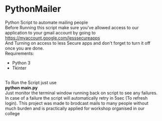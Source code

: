 # PythonMailer
Python Script to automate mailing people<br />
Before Running this script make sure you've allowed access to our application to your gmail account by going to <br/>
https://myaccount.google.com/lesssecureapps <br/>
And Turning on access to less Secure apps and don't forget to turn it off once you are done.<br/>
Requirements:<br/>
<ul>
  <li>Python 3</li>
  <li>Tkinter</li>
</ul>
<br/>
To Run the Script just use<br />
<b>python main.py</b>
<br />
Just monitor the terminal window running back on script to see any failures. In case of a failure the script will automatically retry in 5sec (To refresh login).
This project was made to brodcast mails to many people without much burden and is practically applied for workshop organised in our college

